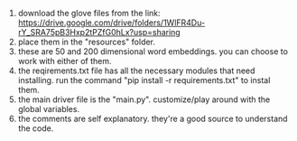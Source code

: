 1. download the glove files from the link: https://drive.google.com/drive/folders/1WlFR4Du-rY_SRA75pB3Hxp2tPZfG0hLx?usp=sharing
2. place them in the "resources" folder.
3. these are 50 and 200 dimensional word embeddings. you can choose to work with either of them.
4. the reqirements.txt file has all the necessary modules that need installing. run the command "pip install -r requirements.txt" to instal them.
5. the main driver file is the "main.py". customize/play around with the global variables.
6. the comments are self explanatory. they're a good source to understand the code.  
